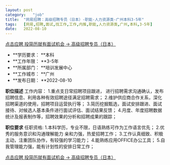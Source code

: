 ```yaml
---
layout:	post
category:	"job"
title:	"网易招聘：高级招聘专员（日本）-职能-人力资源类-广州本科3-5年"
tags:	[网易,招聘,面试,找工作,工作,内推,职能,人力资源类,广州,本科,3-5年]
date:	2022-08-10
---
```


[点击应聘 投简历就有面试机会 -> 高级招聘专员（日本）](http://mobile.bole.netease.com/bole/boleDetail?id=37251&employeeId=346f03c3cda5f04c&key=all)



- **学历要求： **本科
- **工作年限： **3-5年
- **所属部门： **培训发展中心
- **工作城市： **广州
- **发布日期： **2022-08-10



**职位描述**
工作内容：
1.重点支日常招聘项目跟进， 进行招聘需求沟通确认，发布招聘信息、利用各种有效招聘途径满足招聘需求；
2.维护供应商合作关系，深化招聘渠道的使用，招聘项目运营执行等；
3.简历挖掘甄选，面试安排跟进、面试接待、对候选人基本条件进行面试评估、面试结果反馈；
4.月度、年度招聘数据统计及报表制作等，招聘效果的分析和招聘成果的跟踪；



**职位要求**
任职资格:
1.本科学历，专业不限，日语熟练可作为工作语言优先；
2.优秀的服务意识和沟通理解能力 亲和力强，热爱招聘工作；
3.工作认真细致、积极主动，注重团队协作，有较强的学习能力；
4.能熟练应用OFFICE办公工具；
5.自我管理能力强，能有计划性的安排日常工作；



[点击应聘 投简历就有面试机会 -> 高级招聘专员（日本）](http://mobile.bole.netease.com/bole/boleDetail?id=37251&employeeId=346f03c3cda5f04c&key=all)